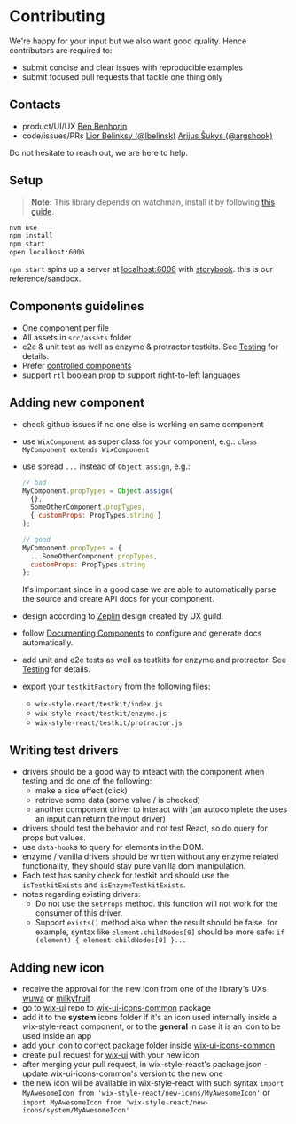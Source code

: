 # Contributing

We're happy for your input but we also want good quality. Hence contributors are required to:

* submit concise and clear issues with reproducible examples
* submit focused pull requests that tackle one thing only

## Contacts

* product/UI/UX [Ben Benhorin](https://wix.slack.com/messages/@benb)
* code/issues/PRs [Lior Belinksy (@lbelinsk)](https://github.com/lbelinsk) [Arijus Šukys (@argshook)](https://github.com/argshook)

Do not hesitate to reach out, we are here to help.

## Setup

> __Note:__ This library depends on watchman, install it by following [this guide](https://facebook.github.io/watchman/docs/install.html).

```sh
nvm use
npm install
npm start
open localhost:6006
```

`npm start` spins up a server at [localhost:6006](http://localhost:6006) with [storybook](https://storybook.js.org/). this is our reference/sandbox.

## Components guidelines

* One component per file
* All assets in `src/assets` folder
* e2e & unit test as well as enzyme & protractor testkits. See [Testing](https://wix-wix-style-react.surge.sh/?selectedKind=Introduction&selectedStory=Testing&full=0&down=0&left=1&panelRight=0) for details.
* Prefer [controlled components](https://goshakkk.name/controlled-vs-uncontrolled-inputs-react/)
* support `rtl` boolean prop to support right-to-left languages

## Adding new component

* check github issues if no one else is working on same component
* use `WixComponent` as super class for your component, e.g.: `class MyComponent extends WixComponent`
* use spread `...` instead of `Object.assign`, e.g.:

    ```js
    // bad
    MyComponent.propTypes = Object.assign(
      {},
      SomeOtherComponent.propTypes,
      { customProps: PropTypes.string }
    );

    // good
    MyComponent.propTypes = {
      ...SomeOtherComponent.propTypes,
      customProps: PropTypes.string
    };
    ```

    It's important since in a good case we are able to automatically parse the source and create API docs for your component.

* design according to [Zeplin](https://app.zeplin.io/project/5864e02695b5754a69f56150) design created by UX guild.
* follow [Documenting Components](https://wix-wix-style-react.surge.sh/?selectedKind=Introduction&selectedStory=Documenting%20components&full=0&down=0&left=1&panelRight=0) to configure and generate docs automatically.
* add unit and e2e tests as well as testkits for enzyme and protractor. See [Testing](https://wix-wix-style-react.surge.sh/?selectedKind=Introduction&selectedStory=Testing&full=0&down=0&left=1&panelRight=0) for details.
* export your `testkitFactory` from the following files:
    * `wix-style-react/testkit/index.js`
    * `wix-style-react/testkit/enzyme.js`
    * `wix-style-react/testkit/protractor.js`

## Writing test drivers
* drivers should be a good way to inteact with the component when testing and do one of the following:
  * make a side effect (click)
  * retrieve some data (some value / is checked)
  * another component driver to interact with (an autocomplete the uses an input can return the input driver)
* drivers should test the behavior and not test React, so do query for props but values.
* use `data-hook`s to query for elements in the DOM.
* enzyme / vanilla drivers should be written without any enzyme related functionality, they should stay pure vanilla dom manipulation.
* Each test has sanity check for testkit and should use the `isTestkitExists` and `isEnzymeTestkitExists`.
* notes regarding existing drivers:
  * Do not use the `setProps` method. this function will not work for the consumer of this driver.
  * Support `exists()` method also when the result should be false. for example, syntax like `element.childNodes[0]` should be more safe: `if (element) { element.childNodes[0] }...`

## Adding new icon

* receive the approval for the new icon from one of the library's UXs [wuwa](https://github.com/wuwa) or [milkyfruit](https://github.com/milkyfruit)
* go to [wix-ui](https://github.com/wix/wix-ui) repo to [wix-ui-icons-common](https://github.com/wix/wix-ui/tree/master/packages/wix-ui-icons-common) package
* add it to the **system** icons folder if it's an icon used internally inside a wix-style-react component, or to the **general** in case it is an icon to be used inside an app
* add your icon to correct package folder inside [wix-ui-icons-common](https://github.com/wix/wix-ui/tree/master/packages/wix-ui-icons-common)
* create pull request for [wix-ui](https://github.com/wix/wix-ui) with your new icon
* after merging your pull request, in wix-style-react's package.json - update wix-ui-icons-common's version to the new one
* the new icon wil be available in wix-style-react with such syntax `import MyAwesomeIcon from 'wix-style-react/new-icons/MyAwesomeIcon'` or `import MyAwesomeIcon from 'wix-style-react/new-icons/system/MyAwesomeIcon'`
